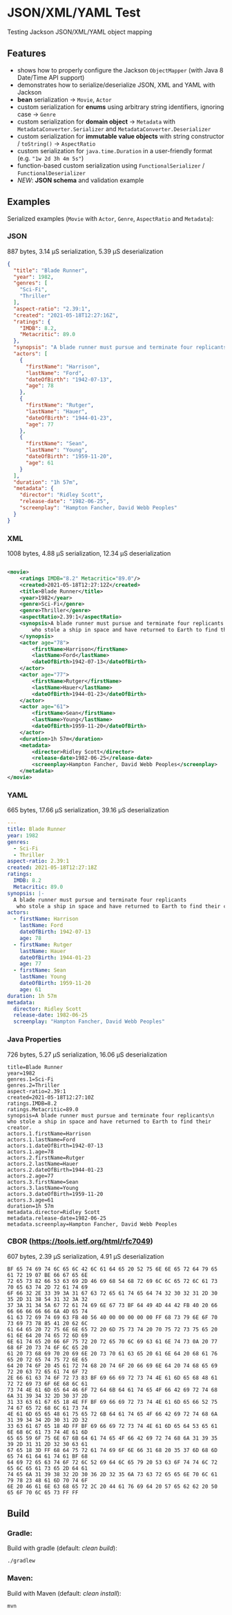 # JSON/XML/YAML Test

Testing Jackson JSON/XML/YAML object mapping

## Features

- shows how to properly configure the Jackson `ObjectMapper` (with Java 8 Date/Time API support)
- demonstrates how to serialize/deserialize JSON, XML and YAML with Jackson
- **bean** serialization &rarr; `Movie`, `Actor`
- custom serialization for **enums** using arbitrary string identifiers, ignoring case &rarr; `Genre`
- custom serialization for **domain object** &rarr; `Metadata` with `MetadataConverter.Serializer`
  and `MetadataConverter.Deserializer`
- custom serialization for **immutable value objects** with string constructor / `toString()` &rarr; `AspectRatio`
- custom serialization for `java.time.Duration` in a user-friendly format (e.g. `"1w 2d 3h 4m 5s"`)
- function-based custom serialization using `FunctionalSerializer` / `FunctionalDeserializer`
- *NEW*: **JSON schema** and validation example

## Examples

Serialized examples (`Movie` with `Actor`, `Genre`, `AspectRatio` and `Metadata`):

### JSON

887 bytes, 3.14 µS serialization, 5.39 µS deserialization <br>

```json
{
  "title": "Blade Runner",
  "year": 1982,
  "genres": [
    "Sci-Fi",
    "Thriller"
  ],
  "aspect-ratio": "2.39:1",
  "created": "2021-05-18T12:27:16Z",
  "ratings": {
    "IMDB": 8.2,
    "Metacritic": 89.0
  },
  "synopsis": "A blade runner must pursue and terminate four replicants\n who stole a ship in space and have returned to Earth to find their creator.",
  "actors": [
    {
      "firstName": "Harrison",
      "lastName": "Ford",
      "dateOfBirth": "1942-07-13",
      "age": 78
    },
    {
      "firstName": "Rutger",
      "lastName": "Hauer",
      "dateOfBirth": "1944-01-23",
      "age": 77
    },
    {
      "firstName": "Sean",
      "lastName": "Young",
      "dateOfBirth": "1959-11-20",
      "age": 61
    }
  ],
  "duration": "1h 57m",
  "metadata": {
    "director": "Ridley Scott",
    "release-date": "1982-06-25",
    "screenplay": "Hampton Fancher, David Webb Peoples"
  }
}
```

### XML

1008 bytes, 4.88 µS serialization, 12.34 µS deserialization <br>

```xml

<movie>
    <ratings IMDB="8.2" Metacritic="89.0"/>
    <created>2021-05-18T12:27:12Z</created>
    <title>Blade Runner</title>
    <year>1982</year>
    <genre>Sci-Fi</genre>
    <genre>Thriller</genre>
    <aspectRatio>2.39:1</aspectRatio>
    <synopsis>A blade runner must pursue and terminate four replicants
        who stole a ship in space and have returned to Earth to find their creator.
    </synopsis>
    <actor age="78">
        <firstName>Harrison</firstName>
        <lastName>Ford</lastName>
        <dateOfBirth>1942-07-13</dateOfBirth>
    </actor>
    <actor age="77">
        <firstName>Rutger</firstName>
        <lastName>Hauer</lastName>
        <dateOfBirth>1944-01-23</dateOfBirth>
    </actor>
    <actor age="61">
        <firstName>Sean</firstName>
        <lastName>Young</lastName>
        <dateOfBirth>1959-11-20</dateOfBirth>
    </actor>
    <duration>1h 57m</duration>
    <metadata>
        <director>Ridley Scott</director>
        <release-date>1982-06-25</release-date>
        <screenplay>Hampton Fancher, David Webb Peoples</screenplay>
    </metadata>
</movie>
```

### YAML

665 bytes, 17.66 µS serialization, 39.16 µS deserialization <br>

```yaml
---
title: Blade Runner
year: 1982
genres:
  - Sci-Fi
  - Thriller
aspect-ratio: 2.39:1
created: 2021-05-18T12:27:18Z
ratings:
  IMDB: 8.2
  Metacritic: 89.0
synopsis: |-
  A blade runner must pursue and terminate four replicants
   who stole a ship in space and have returned to Earth to find their creator.
actors:
  - firstName: Harrison
    lastName: Ford
    dateOfBirth: 1942-07-13
    age: 78
  - firstName: Rutger
    lastName: Hauer
    dateOfBirth: 1944-01-23
    age: 77
  - firstName: Sean
    lastName: Young
    dateOfBirth: 1959-11-20
    age: 61
duration: 1h 57m
metadata:
  director: Ridley Scott
  release-date: 1982-06-25
  screenplay: "Hampton Fancher, David Webb Peoples"
```

### Java Properties

726 bytes, 5.27 µS serialization, 16.06 µS deserialization <br>

```properties
title=Blade Runner
year=1982
genres.1=Sci-Fi
genres.2=Thriller
aspect-ratio=2.39:1
created=2021-05-18T12:27:10Z
ratings.IMDB=8.2
ratings.Metacritic=89.0
synopsis=A blade runner must pursue and terminate four replicants\n who stole a ship in space and have returned to Earth to find their creator.
actors.1.firstName=Harrison
actors.1.lastName=Ford
actors.1.dateOfBirth=1942-07-13
actors.1.age=78
actors.2.firstName=Rutger
actors.2.lastName=Hauer
actors.2.dateOfBirth=1944-01-23
actors.2.age=77
actors.3.firstName=Sean
actors.3.lastName=Young
actors.3.dateOfBirth=1959-11-20
actors.3.age=61
duration=1h 57m
metadata.director=Ridley Scott
metadata.release-date=1982-06-25
metadata.screenplay=Hampton Fancher, David Webb Peoples
```

### CBOR (https://tools.ietf.org/html/rfc7049)

607 bytes, 2.39 µS serialization, 4.91 µS deserialization <br>

```
BF 65 74 69 74 6C 65 6C 42 6C 61 64 65 20 52 75 6E 6E 65 72 64 79 65 61 72 19 07 BE 66 67 65 6E 
72 65 73 82 66 53 63 69 2D 46 69 68 54 68 72 69 6C 6C 65 72 6C 61 73 70 65 63 74 2D 72 61 74 69 
6F 66 32 2E 33 39 3A 31 67 63 72 65 61 74 65 64 74 32 30 32 31 2D 30 35 2D 31 38 54 31 32 3A 32 
37 3A 31 34 5A 67 72 61 74 69 6E 67 73 BF 64 49 4D 44 42 FB 40 20 66 66 66 66 66 66 6A 4D 65 74 
61 63 72 69 74 69 63 FB 40 56 40 00 00 00 00 00 FF 68 73 79 6E 6F 70 73 69 73 78 85 41 20 62 6C 
61 64 65 20 72 75 6E 6E 65 72 20 6D 75 73 74 20 70 75 72 73 75 65 20 61 6E 64 20 74 65 72 6D 69 
6E 61 74 65 20 66 6F 75 72 20 72 65 70 6C 69 63 61 6E 74 73 0A 20 77 68 6F 20 73 74 6F 6C 65 20 
61 20 73 68 69 70 20 69 6E 20 73 70 61 63 65 20 61 6E 64 20 68 61 76 65 20 72 65 74 75 72 6E 65 
64 20 74 6F 20 45 61 72 74 68 20 74 6F 20 66 69 6E 64 20 74 68 65 69 72 20 63 72 65 61 74 6F 72 
2E 66 61 63 74 6F 72 73 83 BF 69 66 69 72 73 74 4E 61 6D 65 68 48 61 72 72 69 73 6F 6E 68 6C 61 
73 74 4E 61 6D 65 64 46 6F 72 64 6B 64 61 74 65 4F 66 42 69 72 74 68 6A 31 39 34 32 2D 30 37 2D 
31 33 63 61 67 65 18 4E FF BF 69 66 69 72 73 74 4E 61 6D 65 66 52 75 74 67 65 72 68 6C 61 73 74 
4E 61 6D 65 65 48 61 75 65 72 6B 64 61 74 65 4F 66 42 69 72 74 68 6A 31 39 34 34 2D 30 31 2D 32 
33 63 61 67 65 18 4D FF BF 69 66 69 72 73 74 4E 61 6D 65 64 53 65 61 6E 68 6C 61 73 74 4E 61 6D 
65 65 59 6F 75 6E 67 6B 64 61 74 65 4F 66 42 69 72 74 68 6A 31 39 35 39 2D 31 31 2D 32 30 63 61 
67 65 18 3D FF 68 64 75 72 61 74 69 6F 6E 66 31 68 20 35 37 6D 68 6D 65 74 61 64 61 74 61 BF 68 
64 69 72 65 63 74 6F 72 6C 52 69 64 6C 65 79 20 53 63 6F 74 74 6C 72 65 6C 65 61 73 65 2D 64 61 
74 65 6A 31 39 38 32 2D 30 36 2D 32 35 6A 73 63 72 65 65 6E 70 6C 61 79 78 23 48 61 6D 70 74 6F 
6E 20 46 61 6E 63 68 65 72 2C 20 44 61 76 69 64 20 57 65 62 62 20 50 65 6F 70 6C 65 73 FF FF 
```

## Build

### Gradle:

Build with gradle (default: _clean build_):

    ./gradlew

### Maven:

Build with Maven (default: _clean install_):

    mvn
    
    